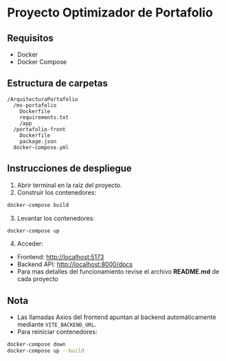 # Proyecto Optimizador de Portafolio

## Requisitos

- Docker
- Docker Compose

## Estructura de carpetas

```
/ArquitecturaPortafolio
  /ms-portafolio
    Dockerfile
    requirements.txt
    /app
  /portafolio-front
    Dockerfile
    package.json
  docker-compose.yml
```

## Instrucciones de despliegue

1. Abrir terminal en la raíz del proyecto.
2. Construir los contenedores:

```bash
docker-compose build
```

3. Levantar los contenedores:

```bash
docker-compose up
```

4. Acceder:

- Frontend: [http://localhost:5173](http://localhost:5173)
- Backend API: [http://localhost:8000/docs](http://localhost:8000/docs)
- Para mas detalles del funcionamiento revise el archivo **README.md** de cada proyecto

## Nota

- Las llamadas Axios del frontend apuntan al backend automáticamente mediante `VITE_BACKEND_URL`.
- Para reiniciar contenedores:

```bash
docker-compose down
docker-compose up --build
```
